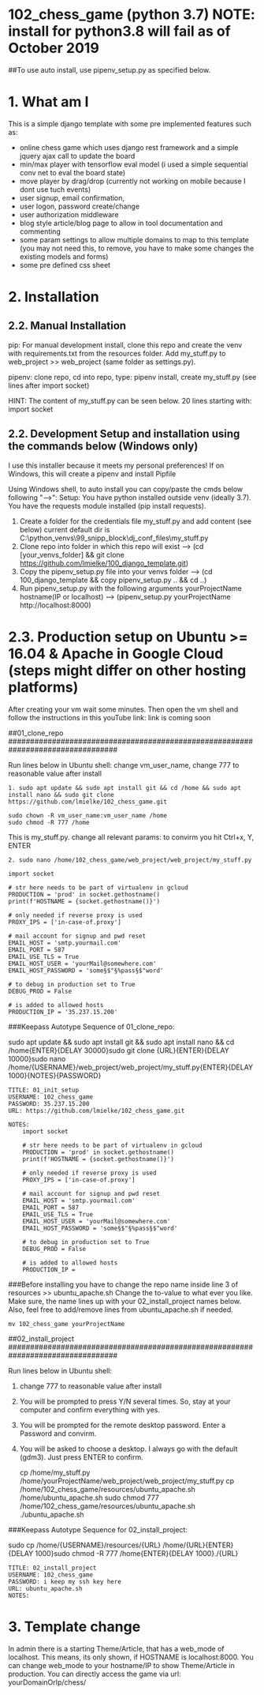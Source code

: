 # 102_chess_game (python 3.7) NOTE: install for python3.8 will fail as of October 2019
##To use auto install, use pipenv_setup.py as specified below.

# 1. What am I

This is a simple django template with some pre implemented features such as:
- online chess game which uses django rest framework and a simple jquery ajax call to update the board
- min/max player with tensorflow eval model (i used a simple sequential conv net to eval the board state)
- move player by drag/drop (currently not working on mobile because I dont use tuch events)
- user signup, email confirmation,
- user logon, password create/change
- user authorization middleware
- blog style article/blog page to allow in tool documentation and commenting
- some param settings to allow multiple domains to map to this template (you may not need this, to remove, you have to make some changes the existing models and forms)
- some pre defined css sheet

# 2. Installation
## 2.2. Manual Installation
pip: For manual development install, clone this repo and create the venv with requirements.txt from the resources folder. Add my_stuff.py to web_project >> web_project (same folder as settings.py).

pipenv: clone repo, cd into repo, type: pipenv install, create my_stuff.py (see lines after import socket)

HINT: The content of my_stuff.py can be seen below. 20 lines starting with: import socket


## 2.2. Development Setup and installation using the commands below (Windows only)

I use this installer because it meets my personal preferences!
If on Windows, this will create a pipenv and install Pipfile

Using Windows shell, to auto install you can copy/paste the cmds below following "-->":
Setup: You have python installed outside venv (ideally 3.7). You have the requests module installed (pip install requests).
1. Create a folder for the credentials file my_stuff.py and add content (see below) current default dir is C:\python_venvs\99_snipp_block\dj_conf_files\my_stuff.py
2. Clone repo into folder in which this repo will exist        --> (cd [your_venvs_folder] && git clone https://github.com/lmielke/100_django_template.git)
3. Copy the pipenv_setup.py file into your venvs folder        --> (cd 100_django_template && copy pipenv_setup.py .. && cd ..)
4. Run pipenv_setup.py with the following arguments 
    yourProjectName hostname(IP or localhost)                  --> (pipenv_setup.py yourProjectName http://localhost:8000)


# 2.3. Production setup on Ubuntu >= 16.04 & Apache in Google Cloud (steps might differ on other hosting platforms)

After creating your vm wait some minutes. Then open the vm shell and follow the instructions in this youTube link: link is coming soon

##01_clone_repo
#################################################################################


Run lines below in Ubuntu shell: change vm_user_name, change 777 to reasonable value after install

    1. sudo apt update && sudo apt install git && cd /home && sudo apt install nano && sudo git clone https://github.com/lmielke/102_chess_game.git
    
    sudo chown -R vm_user_name:vm_user_name /home
    sudo chmod -R 777 /home

This is my_stuff.py. change all relevant params: to convirm you hit Ctrl+x, Y, ENTER
    
    2. sudo nano /home/102_chess_game/web_project/web_project/my_stuff.py

    import socket

    # str here needs to be part of virtualenv in gcloud 
    PRODUCTION = 'prod' in socket.gethostname()
    print(f'HOSTNAME = {socket.gethostname()}')

    # only needed if reverse proxy is used
    PROXY_IPS = ['in-case-of.proxy']

    # mail account for signup and pwd reset
    EMAIL_HOST = 'smtp.yourmail.com'
    EMAIL_PORT = 587
    EMAIL_USE_TLS = True
    EMAIL_HOST_USER = 'yourMail@somewhere.com'
    EMAIL_HOST_PASSWORD = 'some§$"§%pass§$"word'

    # to debug in production set to True
    DEBUG_PROD = False

    # is added to allowed hosts
    PRODUCTION_IP = '35.237.15.200'


###Keepass Autotype Sequence of 01_clone_repo: 

sudo apt update && sudo apt install git && sudo apt install nano && cd /home{ENTER}{DELAY 30000}sudo git clone {URL}{ENTER}{DELAY 10000}sudo nano /home/{USERNAME}/web_project/web_project/my_stuff.py{ENTER}{DELAY 1000}{NOTES}{PASSWORD}
   
    TITLE: 01_init_setup
    USERNAME: 102_chess_game
    PASSWORD: 35.237.15.200
    URL: https://github.com/lmielke/102_chess_game.git

    NOTES:
        import socket

        # str here needs to be part of virtualenv in gcloud 
        PRODUCTION = 'prod' in socket.gethostname()
        print(f'HOSTNAME = {socket.gethostname()}')

        # only needed if reverse proxy is used
        PROXY_IPS = ['in-case-of.proxy']

        # mail account for signup and pwd reset
        EMAIL_HOST = 'smtp.yourmail.com'
        EMAIL_PORT = 587
        EMAIL_USE_TLS = True
        EMAIL_HOST_USER = 'yourMail@somewhere.com'
        EMAIL_HOST_PASSWORD = 'some§$"§%pass§$"word'

        # to debug in production set to True
        DEBUG_PROD = False

        # is added to allowed hosts
        PRODUCTION_IP = 


###Before installing you have to change the repo name inside line 3 of resources >> ubuntu_apache.sh
Change the to-value to what ever you like. Make sure, the name lines up with your 02_install_project names below.
Also, feel free to add/remove lines from ubuntu_apache.sh if needed.

    mv 102_chess_game yourProjectName


##02_install_project
#################################################################################

Run lines below in Ubuntu shell:
1. change 777 to reasonable value after install
2. You will be prompted to press Y/N several times. So, stay at your computer and confirm everything with yes.
3. You will be prompted for the remote desktop password. Enter a Password and convirm.
4. You will be asked to choose a desktop. I always go with the default (gdm3). Just press ENTER to confirm.

    cp /home/my_stuff.py /home/yourProjectName/web_project/web_project/my_stuff.py
    cp /home/102_chess_game/resources/ubuntu_apache.sh /home/ubuntu_apache.sh
    sudo chmod 777 /home/102_chess_game/resources/ubuntu_apache.sh
    ./ubuntu_apache.sh


###Keepass Autotype Sequence for 02_install_project:

sudo cp /home/{USERNAME}/resources/{URL} /home/{URL}{ENTER}{DELAY 1000}sudo chmod -R 777 /home{ENTER}{DELAY 1000}./{URL}

    TITLE: 02_install_project
    USERNAME: 102_chess_game
    PASSWORD: i keep my ssh key here
    URL: ubuntu_apache.sh
    NOTES: 


# 3. Template change
In admin there is a starting Theme/Article, that has a web_mode of localhost. This means, its only shown, if HOSTNAME is localhost:8000.
You can change web_mode to your hostname/IP to show Theme/Article in production.
You can directly access the game via url: yourDomainOrIp/chess/